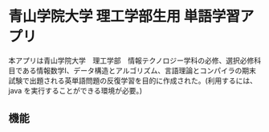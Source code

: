 # 青山学院大学 理工学部生用 単語学習アプリ
本アプリは青山学院大学　理工学部　情報テクノロジー学科の必修、選択必修科目である情報数学I、データ構造とアルゴリズム、言語理論とコンパイラの期末試験で出題される英単語問題の反復学習を目的に作成された。(利用するには、java を実行することができる環境が必要。)
## 機能
